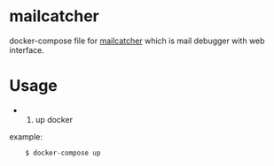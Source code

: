 mailcatcher 
====

docker-compose file for [mailcatcher](https://mailcatcher.me/) which is mail debugger with web interface.

# Usage

- 1. up docker

example:

```bash
    $ docker-compose up
```
